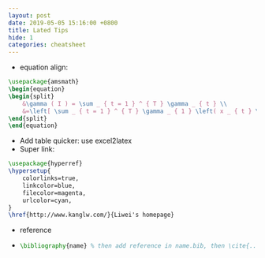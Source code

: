 ```yaml
---
layout: post
date: 2019-05-05 15:16:00 +0800
title: Lated Tips
hide: 1
categories: cheatsheet
---
```




- equation align:

```latex
\usepackage{amsmath}
\begin{equation}
\begin{split}
    &\gamma ( I ) = \sum _ { t = 1 } ^ { T } \gamma _ { t } \\
    &=\left[ \sum _ { t = 1 } ^ { T } \gamma _ { 1 } \left( x _ { t } \right) , \sum _ { t = 1 } ^ { T } \gamma _ { 2 } \left( x _ { t } \right) , \ldots , \sum _ { t = 1 } ^ { T } \gamma _ { N } \left( x _ { t } \right) \right]
\end{split}
\end{equation}
```

- Add table quicker: use excel2latex
- Super link:

```latex
\usepackage{hyperref}
\hypersetup{
    colorlinks=true,
    linkcolor=blue,
    filecolor=magenta,      
    urlcolor=cyan,
}
\href{http://www.kanglw.com/}{Liwei's homepage}
```

- reference

- ```latex
  \bibliography{name} % then add reference in name.bib, then \cite{...}
  ```